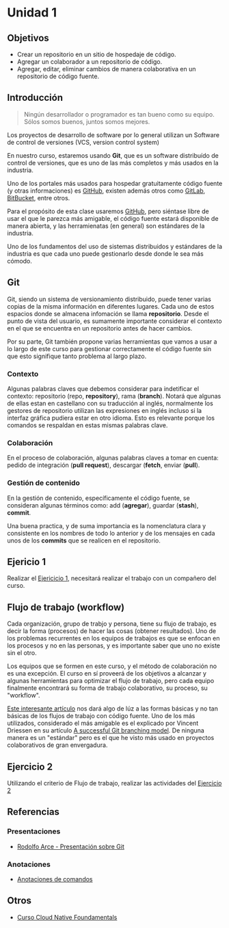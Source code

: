 # Unidad 1

## Objetivos

* Crear un repositorio en un sitio de hospedaje de código.
* Agregar un colaborador a un repositorio de código.
* Agregar, editar, eliminar cambios de manera colaborativa en un repositorio de código fuente.

## Introducción

> Ningún desarrollador o programador es tan bueno como su equipo. Sólos somos buenos, juntos somos mejores.

Los proyectos de desarrollo de software por lo general utilizan un Software de control de versiones (VCS, version control system)

En nuestro curso, estaremos usando **Git**, que es un software distribuído de control de versiones, que es uno de las más completos y más usados en la industria.

Uno de los portales más usados para hospedar gratuitamente código fuente (y otras informaciones) es [GitHub](https://github.com), existen además otros como [GitLab](https://gitlab.com), [BitBucket](https://bitbucket.com), entre otros.

Para el propósito de esta clase usaremos [GitHub](https://github.com), pero siéntase libre de usar el que le parezca más amigable, el código fuente estará disponible de manera abierta, y las herramienatas (en general) son estándares de la industria.

Uno de los fundamentos del uso de sistemas distribuidos y estándares de la industria es que cada uno puede gestionarlo desde donde le sea más cómodo.


## Git

Git, siendo un sistema de versionamiento distribuido, puede tener varias copias de la misma información en diferentes lugares. Cada uno de estos espacios donde se almacena infomación se llama **repositorio**. Desde el punto de vista del usuario, es sumamente importante considerar el contexto en el que se encuentra en un repositorio antes de hacer cambios.

Por su parte, Git también propone varias herramientas que vamos a usar a lo largo de este curso para gestionar correctamente el código fuente sin que esto signifique tanto problema al largo plazo.

### Contexto

Algunas palabras claves que debemos considerar para indetificar el contexto: repositorio (repo, **repository**), rama (**branch**). Notará que algunas de ellas estan en castellano con su traducción al inglés, normalmente los gestores de repositorio utilizan las expresiones en inglés incluso si la interfaz gráfica pudiera estar en otro idioma. Esto es relevante porque los comandos se respaldan en estas mismas palabras clave.

### Colaboración

En el proceso de colaboración, algunas palabras claves a tomar en cuenta: pedido de integración (**pull request**), descargar (**fetch**, enviar (**pull**).

### Gestión de contenido

En la gestión de contenido, específicamente el código fuente, se consideran algunas términos como: add (**agregar**), guardar (**stash**), **commit**.

Una buena practica, y de suma importancia es la nomenclatura clara y consistente en los nombres de todo lo anterior y de los mensajes en cada unos de los **commits** que se realicen en el repositorio.

## Ejericio 1

Realizar el [Ejericicio 1](Unidad01-Ejercicio01.md), necesitará realizar el trabajo con un compañero del curso.

## Flujo de trabajo (workflow)

Cada organización, grupo de trabjo y persona, tiene su flujo de trabajo, es decir la forma (procesos) de hacer las cosas (obtener resultados). Uno de los problemas recurrentes en los equipos de trabajos es que se enfocan en los procesos y no en las personas, y es importante saber que uno no existe sin el otro.

Los equipos que se formen en este curso, y el método de colaboración no es una excepción. El curso en sí proveerá de los objetivos a alcanzar y algunas herramientas para optimizar el flujo de trabajo, pero cada equipo finalmente encontrará su forma de trabajo colaborativo, su proceso, su "workflow".

[Este interesante artículo](https://buddy.works/blog/5-types-of-git-workflows) nos dará algo de lúz a las formas básicas y no tan básicas de los flujos de trabajo con código fuente. Uno de los más utilizados, considerado el más amigable es el explicado por Vincent Driessen en su artículo [A successful Git branching model](https://nvie.com/posts/a-successful-git-branching-model/). De ninguna manera es un "estándar" pero es el que he visto más usado en proyectos colaborativos de gran envergadura.

## Ejercicio 2

Utilizando el criterio de Flujo de trabajo, realizar las actividades del [Ejercicio 2](Unidad01-Ejercicio02.md)

## Referencias

### Presentaciones

* [Rodolfo Arce - Presentación sobre Git](https://rodolfoarce.com/wp-content/uploads/2013/10/GIT-Universidad-Americana-Oct-2013.pdf)

### Anotaciones

* [Anotaciones de comandos](Anotaciones.md)

## Otros

* [Curso Cloud Native Foundamentals](https://www.udacity.com/course/cloud-native-fundamentals--ud064)
